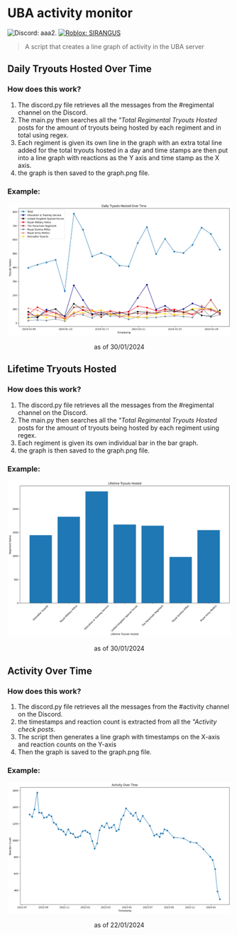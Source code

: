 # UBA activity monitor

![Discord: aaa2.](https://img.shields.io/badge/Discord-aaa2.-white?labelColor=blue&style=flat&logo=discord&logoColor=white) [![Roblox: SlRANGUS](https://img.shields.io/badge/Roblox-SlRANGUS-white?labelColor=Grey&style=flat&logo=roblox&logoColor=white&link=https://www.roblox.com/users/557148823/profile)](https://www.roblox.com/users/557148823/profile)

> A script that creates a line graph of activity in the UBA server

## Daily Tryouts Hosted Over Time

### How does this work?

1. The discord.py file retrieves all the messages from the #regimental channel on the Discord.
2. The main.py then searches all the *"Total Regimental Tryouts Hosted* posts for the amount of tryouts being hosted by each regiment and in total using regex. 
3. Each regiment is given its own line in the graph with an extra total line added for the total tryouts hosted in a day and time stamps are then put into a line graph with reactions as the Y axis and time stamp as the X axis.
4. the graph is then saved to the graph.png file.

### Example:

<div align="center"><img alt="Example Graph Of Tryouts Hosted Over Time" src="./tryouts/line/img/graph.png"></div>

<p align="center">as of 30/01/2024</p>

## Lifetime Tryouts Hosted

### How does this work?

1. The discord.py file retrieves all the messages from the #regimental channel on the Discord.
2. The main.py then searches all the *"Total Regimental Tryouts Hosted* posts for the amount of tryouts being hosted by each regiment using regex.
3. Each regiment is given its own individual bar in the bar graph.
4. the graph is then saved to the graph.png file.

### Example:

<div align="center"><img alt="Example Chart Of Lifetime Tryouts Hosted" src="./tryouts/bar/img/graph.png"></div>

<p align="center">as of 30/01/2024</p>

## Activity Over Time

### How does this work?

1. The discord.py file retrieves all the messages from the #activity channel on the Discord.
2. the timestamps and reaction count is extracted from all the *"Activity check posts*.
3. The script then generates a line graph with timestamps on the X-axis and reaction counts on the Y-axis
4. Then the graph is saved to the graph.png file.

### Example:

<div align="center"><img alt="Example Graph Of Activity Over Time" src="./activity/img/graph.png"></div>

<p align="center">as of 22/01/2024</p>


